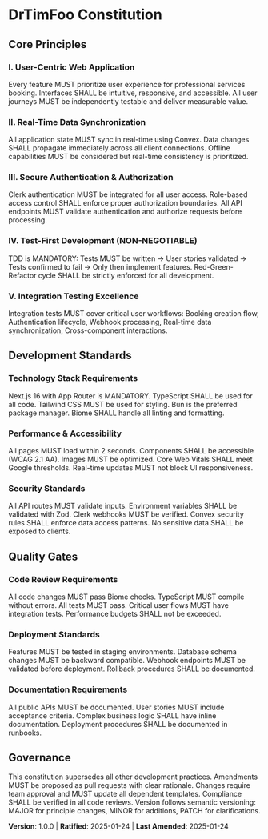 <!--
Sync Impact Report:
Version change: 0.0.0 → 1.0.0 (initial adoption)
Modified principles: N/A (all new)
Added sections: Core Principles, Development Standards, Quality Gates, Governance
Removed sections: N/A
Templates requiring updates: ✅ plan-template.md (constitution check), ✅ spec-template.md (user stories), ✅ tasks-template.md (independent implementation)
Follow-up TODOs: N/A
-->

# DrTimFoo Constitution

## Core Principles

### I. User-Centric Web Application
Every feature MUST prioritize user experience for professional services booking. Interfaces SHALL be intuitive, responsive, and accessible. All user journeys MUST be independently testable and deliver measurable value.

### II. Real-Time Data Synchronization
All application state MUST sync in real-time using Convex. Data changes SHALL propagate immediately across all client connections. Offline capabilities MUST be considered but real-time consistency is prioritized.

### III. Secure Authentication & Authorization
Clerk authentication MUST be integrated for all user access. Role-based access control SHALL enforce proper authorization boundaries. All API endpoints MUST validate authentication and authorize requests before processing.

### IV. Test-First Development (NON-NEGOTIABLE)
TDD is MANDATORY: Tests MUST be written → User stories validated → Tests confirmed to fail → Only then implement features. Red-Green-Refactor cycle SHALL be strictly enforced for all development.

### V. Integration Testing Excellence
Integration tests MUST cover critical user workflows: Booking creation flow, Authentication lifecycle, Webhook processing, Real-time data synchronization, Cross-component interactions.

## Development Standards

### Technology Stack Requirements
Next.js 16 with App Router is MANDATORY. TypeScript SHALL be used for all code. Tailwind CSS MUST be used for styling. Bun is the preferred package manager. Biome SHALL handle all linting and formatting.

### Performance & Accessibility
All pages MUST load within 2 seconds. Components SHALL be accessible (WCAG 2.1 AA). Images MUST be optimized. Core Web Vitals SHALL meet Google thresholds. Real-time updates MUST not block UI responsiveness.

### Security Standards
All API routes MUST validate inputs. Environment variables SHALL be validated with Zod. Clerk webhooks MUST be verified. Convex security rules SHALL enforce data access patterns. No sensitive data SHALL be exposed to clients.

## Quality Gates

### Code Review Requirements
All code changes MUST pass Biome checks. TypeScript MUST compile without errors. All tests MUST pass. Critical user flows MUST have integration tests. Performance budgets SHALL not be exceeded.

### Deployment Standards
Features MUST be tested in staging environments. Database schema changes MUST be backward compatible. Webhook endpoints MUST be validated before deployment. Rollback procedures SHALL be documented.

### Documentation Requirements
All public APIs MUST be documented. User stories MUST include acceptance criteria. Complex business logic SHALL have inline documentation. Deployment procedures SHALL be documented in runbooks.

## Governance

This constitution supersedes all other development practices. Amendments MUST be proposed as pull requests with clear rationale. Changes require team approval and MUST update all dependent templates. Compliance SHALL be verified in all code reviews. Version follows semantic versioning: MAJOR for principle changes, MINOR for additions, PATCH for clarifications.

**Version**: 1.0.0 | **Ratified**: 2025-01-24 | **Last Amended**: 2025-01-24